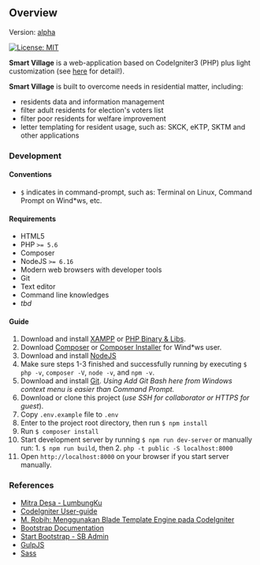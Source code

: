 ## Overview
Version: [alpha](https://github.com/adiwids/smartvillage/tree/master)

[![License: MIT](https://img.shields.io/badge/License-MIT-yellow.svg)](https://opensource.org/licenses/MIT)

__Smart Village__ is a web-application based on CodeIgniter3 (PHP) plus light customization (see [here](https://github.com/adiwids/ci3) for detail!).

__Smart Village__ is built to overcome needs in residential matter, including:
  - residents data and information management
  - filter adult residents for election's voters list
  - filter poor residents for welfare improvement
  - letter templating for resident usage, such as: SKCK, eKTP, SKTM and other applications

### Development

#### Conventions
  - `$` indicates in command-prompt, such as: Terminal on Linux, Command Prompt on Wind*ws, etc.

#### Requirements

  - HTML5
  - PHP `>= 5.6`
  - Composer
  - NodeJS `>= 6.16`
  - Modern web browsers with developer tools
  - Git
  - Text editor
  - Command line knowledges
  - *tbd*

#### Guide
  1. Download and install [XAMPP](https://www.apachefriends.org/download.html) or [PHP Binary & Libs](https://www.php.net/downloads.php).
  2. Download [Composer](https://getcomposer.org/download/) or [Composer Installer](https://getcomposer.org/Composer-Setup.exe) for Wind*ws user.
  3. Download and install [NodeJS](https://nodejs.org/en/download)
  4. Make sure steps 1-3 finished and successfully running by executing `$ php -v`, `composer -V`, `node -v`, and `npm -v`.
  5. Download and install [Git](https://git-scm.com/downloads). *Using Add Git Bash here from Windows context menu is easier than Command Prompt.*
  6. Download or clone this project (*use SSH for collaborator or HTTPS for guest*).
  7. Copy `.env.example` file to `.env`
  8. Enter to the project root directory, then run `$ npm install`
  9. Run `$ composer install`
  10. Start development server by running `$ npm run dev-server` or manually run:
     1. `$ npm run build`, then
     2. `php -t public -S localhost:8000`
  11. Open `http://localhost:8000` on your browser if you start server manually.

### References

  - [Mitra Desa - LumbungKu](https://www.mitradesa.id)
  - [CodeIgniter User-guide](https://www.codeigniter.com/user_guide)
  - [M. Robih: Menggunakan Blade Template Engine pada CodeIgniter](https://medium.com/easyread/menggunakan-blade-template-engine-pada-codeigniter-369b2eea024c)
  - [Bootstrap Documentation](https://getbootstrap.com/docs/3.3)
  - [Start Bootstrap - SB Admin](https://startbootstrap.com/templates/sb-admin)
  - [GulpJS](https://gulpjs.com/docs/en/getting-started/quick-start)
  - [Sass](https://sass-lang.com)
